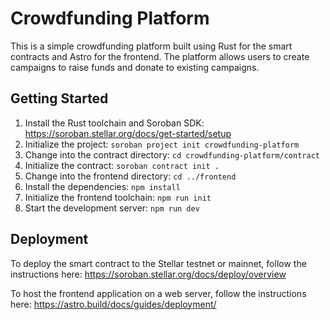# Crowdfunding Platform

This is a simple crowdfunding platform built using Rust for the smart contracts and Astro for the frontend. The platform allows users to create campaigns to raise funds and donate to existing campaigns.

## Getting Started

1. Install the Rust toolchain and Soroban SDK: https://soroban.stellar.org/docs/get-started/setup
2. Initialize the project: `soroban project init crowdfunding-platform`
3. Change into the contract directory: `cd crowdfunding-platform/contract`
4. Initialize the contract: `soroban contract init .`
5. Change into the frontend directory: `cd ../frontend`
6. Install the dependencies: `npm install`
7. Initialize the frontend toolchain: `npm run init`
8. Start the development server: `npm run dev`

## Deployment

To deploy the smart contract to the Stellar testnet or mainnet, follow the instructions here: https://soroban.stellar.org/docs/deploy/overview

To host the frontend application on a web server, follow the instructions here: https://astro.build/docs/guides/deployment/
